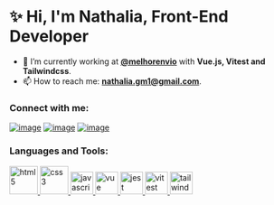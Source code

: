 <h1 align="left">✨ Hi, I'm Nathalia, Front-End Developer</h1>

- 🔭 I’m currently working at **[@melhorenvio](https://melhorenvio.com.br/)** with **Vue.js, Vitest and Tailwindcss**.
- 📫 How to reach me: **nathalia.gm1@gmail.com**.

<h3 align="left">Connect with me:</h3>
<div align="left">

[![image](https://img.shields.io/badge/LinkedIn-0077B5?style=for-the-badge&logo=linkedin&logoColor=white)](https://www.linkedin.com/in/nathaliagarcia8/)
[![image](https://img.shields.io/badge/Instagram-E4405F?style=for-the-badge&logo=instagram&logoColor=white)](https://www.instagram.com/nathaliagarciaa_/)
[![image](https://img.shields.io/badge/Gmail-D14836?style=for-the-badge&logo=gmail&logoColor=white)](mailto:nathalia.gm1@gmail.com)
  
</div>

<h3 align="left">Languages and Tools:</h3>

<p align="left"> 
  <a href="https://developer.mozilla.org/en-US/docs/Web/HTML" target="_blank"> 
    <img src="https://user-images.githubusercontent.com/25181517/192158954-f88b5814-d510-4564-b285-dff7d6400dad.png" alt="html5" width="50" height="50"/> 
  </a>
  <a href="https://developer.mozilla.org/en-US/docs/Web/css" target="_blank"> 
    <img src="https://user-images.githubusercontent.com/25181517/183898674-75a4a1b1-f960-4ea9-abcb-637170a00a75.png" alt="css3" width="50" height="50"/> 
  </a>
  <a href="https://developer.mozilla.org/en-US/docs/Web/JavaScript" target="_blank"> 
    <img src="https://user-images.githubusercontent.com/25181517/117447155-6a868a00-af3d-11eb-9cfe-245df15c9f3f.png" alt="javascript" width="40" height="40"/> 
  </a>
  <a href="https://vuejs.org/" target="_blank"> 
    <img src="https://user-images.githubusercontent.com/25181517/117448124-a2da9800-af3e-11eb-85d2-bd1b69b65603.png" alt="vue" width="40" height="40"/> 
  </a>
  <a href="https://jestjs.io/pt-BR/" target="_blank"> 
    <img src="https://user-images.githubusercontent.com/25181517/187955005-f4ca6f1a-e727-497b-b81b-93fb9726268e.png" alt="jest" width="40" height="40"/> 
  </a>
  <a href="https://vitest.dev/" target="_blank"> 
    <img src="https://user-images.githubusercontent.com/11247099/145112184-a9ff6727-661c-439d-9ada-963124a281f7.png" alt="vitest" width="40" height="40"/> 
  </a>
  <a href="https://tailwindcss.com/" target="_blank"> 
    <img src="https://user-images.githubusercontent.com/25181517/202896760-337261ed-ee92-4979-84c4-d4b829c7355d.png" alt="tailwindcss" width="40" height="40"/> 
  </a>
</p>
